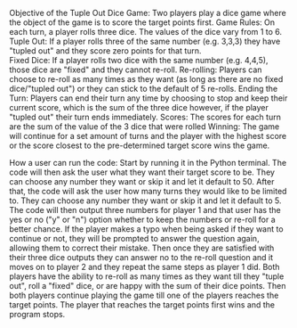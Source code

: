 Objective of the Tuple Out Dice Game: 
Two players play a dice game where the object of the game is to score the target points first. 
Game Rules: 
On each turn, a player rolls three dice. The values of the dice vary from 1 to 6. 
Tuple Out: 
If a player rolls three of the same number (e.g. 3,3,3) they have "tupled out" and they score zero points for that turn.  
Fixed Dice: 
If a player rolls two dice with the same number (e.g. 4,4,5), those dice are "fixed" and they cannot re-roll. 
Re-rolling: 
Players can choose to re-roll as many times as they want (as long as there are no fixed dice/"tupled out") or they can stick to the default of 5 re-rolls. 
Ending the Turn:
Players can end their turn any time by choosing to stop and keep their current score, which is the sum of the three dice however, if the player "tupled out" their turn ends immediately. 
Scores: 
The scores for each turn are the sum of the value of the 3 dice that were rolled 
Winning: 
The game will continue for a set amount of turns and the player with the highest score or the score closest to the pre-determined target score wins the game. 


How a user can run the code:
Start by running it in the Python terminal.
The code will then ask the user what they want their target score to be. They can choose any number they want or skip it and let it default to 50. 
After that, the code will ask the user how many turns they would like to be limited to. They can choose any number they want or skip it and let it default to 5. 
The code will then output three numbers for player 1 and that user has the yes or no ("y" or "n") option whether to keep the numbers or re-roll for a better chance.
If the player makes a typo when being asked if they want to continue or not, they will be prompted to answer the question again, allowing them to correct their mistake. 
Then once they are satisfied with their three dice outputs they can answer no to the re-roll question and it moves on to player 2 and they repeat the same
steps as player 1 did.
Both players have the ability to re-roll as many times as they want till they "tuple out", roll a "fixed" dice, or are happy with the sum of their dice points.
Then both players continue playing the game till one of the players reaches the target points. 
The player that reaches the target points first wins and the program stops. 
